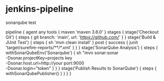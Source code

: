 # jenkins-pipeline
sonarqube test

pipeline {
    agent any
    tools {
        maven 'maven 3.6.0'
    }
    stages {
        stage('Checkout Git') {
            steps {
                git branch: 'main', url: 'https://github.com/'
            }
        }
        stage('Build & JUnit Test') {
            steps {
                sh 'mvn clean install'
            }
            post {
                success {
                    junit 'target/surefire-reports/**/*.xml'
                }
            }
        }
        stage('SonarQube Analysis') {
            steps {
                withSonarQubeEnv('Sonarqube') {
                    sh "mvn sonar:sonar \
                        -Dsonar.projectKey=projects key \
                        -Dsonar.host.url=http://your port:9000 \
                        -Dsonar.login="token"
                }
            }
        }
        stage('Publish Results to SonarQube') {
            steps {
                withSonarQubePublisher()
            }
        }
    }
}
